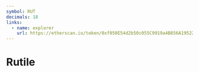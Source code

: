```yaml
---
symbol: RUT
decimals: 18
links:
  - name: explorer
    url: https://etherscan.io/token/0xf050E54d2b50c055C9919a4B856A195221D3DB71
---
```


# Rutile
